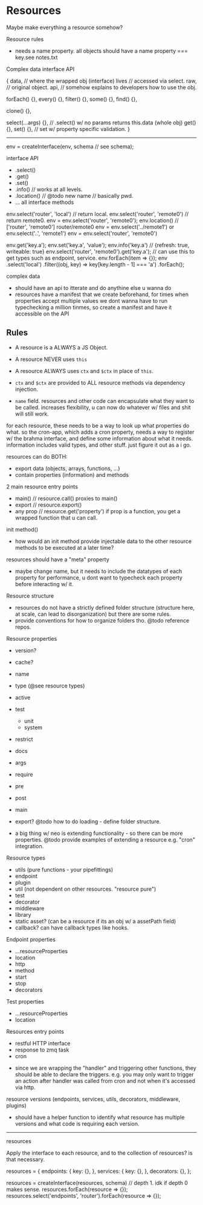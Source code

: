 # Resources

Maybe make everything a resource somehow?

Resource rules
- needs a name property. all objects should have a name property === key.see notes.txt

Complex data interface API

{
  data, // where the wrapped obj (interface) lives // accessed via select.
  raw, // original object.
  api, // somehow explains to developers how to use the obj.

  forEach() {},
  every() {},
  filter() {},
  some() {},
  find() {},

  clone() {},

  select(...args) {}, // .select() w/ no params returns this.data (whole obj)
  get() {},
  set() {}, // set w/ property specific validation.
}

---

env = createInterface(env, schema // see schema);

interface API
- .select()
- .get()
- .set()
- .info() // works at all levels.
- .location() // @todo new name // basically pwd.
- ... all interface methods

env.select('router', 'local') // return local.
env.select('router', 'remote0') // return remote0.
env = env.select('router', 'remote0');
env.location() // ['router', 'remote0'] router/remote0
env = env.select('../remote1') or env.select('..', 'remote1')
env = env.select('router', 'remote0')

env.get('key.a');
env.set('key.a', 'value');
env.info('key.a') // {refresh: true, writeable: true}
env.select('router', 'remote0').get('key.a'); // can use this to get types such as endpoint, service.
env.forEach(item => {});
env
  .select('local')
  .filter((obj, key) => key[key.length - 1] === 'a')
  .forEach();



complex data
- should have an api to itterate and do anythine else u wanna do
- resources have a manifest that we create beforehand, for times when properties accept
multiple values we dont wanna have to run typechecking a million tinmes, so create a manifest
and have it accessible on the API


## Rules
- A resource is a ALWAYS a JS Object.
- A resource NEVER uses `this`
- A resource ALWAYS uses `ctx` and `$ctx` in place of `this`.
- `ctx` and `$ctx` are provided to ALL resource methods via dependency injection.

- `name` field. resources and other code can encapsulate what they want to be called. increases flexibility, u can now do whatever w/ files and shit will still work.

for each resource, these needs to be a way to look up what properties do what.
so the cron-app, which adds a cron property, needs a way to register w/ the brahma interface,
and define some information about what it needs. information includes valid types, and other stuff.
just figure it out as a i go.



resources can do BOTH:
- export data (objects, arrays, functions, ...)
- contain properties (information) and methods

2 main resource entry points
- main() // resource.call() proxies to main()
- export // resource.export()
- any prop // resource.get('property') if prop is a function, you get a wrapped function that u can call.


init method()
- how would an init method provide injectable data to the other resource methods to be
executed at a later time?

resources should have a "meta" property
- maybe change name, but it needs to include the datatypes of each property for performance,
u dont want to typecheck each property before interacting w/ it.

Resource structure
- resources do not have a strictly defined folder structure (structure here, at scale, can lead to disorganization) but there are some rules.
- provide conventions for how to organize folders tho. @todo reference repos.

Resource properties
- version?
- cache?
- name
- type (@see resource types)
- active
- test
  - unit
  - system
- restrict
- docs
- args
- require
- pre
- post
- main

- export? @todo how to do loading - define folder structure.
* a big thing w/ neo is extending functionality - so there can be more properties. @todo provide examples of extending a resource e.g. "cron" integration.

Resource types
- utils (pure functions - your pipefittings)
- endpoint
- plugin
- util (not dependent on other resources. "resource pure")
- test
- decorator
- middleware
- library
- static asset? (can be a resource if its an obj w/ a assetPath field)
- callback? can have callback types like hooks.

Endpoint properties
- ...resourceProperties
- location
- http
- method
- start
- stop
- decorators

Test properties
- ...resourceProperties
- location

Resources entry points
- restful HTTP interface
- response to zmq task
- cron
* since we are wrapping the "handler" and triggering other functions, they should be able to declare the triggers. e.g. you may only want to trigger an action after handler was called from cron and not when it's accessed via http.

resource versions (endpoints, services, utils, decorators, middleware, plugins)
- should have a helper function to identify what resource has multiple versions
and what code is requiring each version.

---

resources

Apply the interface to each resource, and to the collection of resources? is that necessary.

resources = {
  endpoints: {
    key: {},
  },
  services: {
    key: {},
  },
  decorators: {},
};

resources = createInterface(resources, schema) // depth 1. idk if depth 0 makes sense.
resources.forEach(resource => {});
resources.select('endpoints', 'router').forEach(resource => {});
